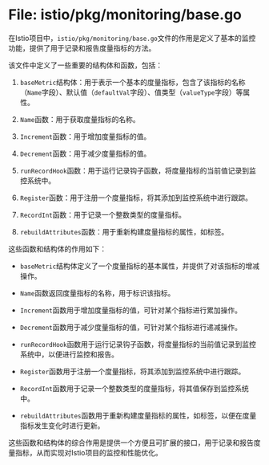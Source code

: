 # File: istio/pkg/monitoring/base.go

在Istio项目中，`istio/pkg/monitoring/base.go`文件的作用是定义了基本的监控功能，提供了用于记录和报告度量指标的方法。

该文件中定义了一些重要的结构体和函数，包括：

1. `baseMetric`结构体：用于表示一个基本的度量指标，包含了该指标的名称（`Name`字段）、默认值（`defaultVal`字段）、值类型（`valueType`字段）等属性。

2. `Name`函数：用于获取度量指标的名称。

3. `Increment`函数：用于增加度量指标的值。

4. `Decrement`函数：用于减少度量指标的值。

5. `runRecordHook`函数：用于运行记录钩子函数，将度量指标的当前值记录到监控系统中。

6. `Register`函数：用于注册一个度量指标，将其添加到监控系统中进行跟踪。

7. `RecordInt`函数：用于记录一个整数类型的度量指标。

8. `rebuildAttributes`函数：用于重新构建度量指标的属性，如标签。

这些函数和结构体的作用如下：

- `baseMetric`结构体定义了一个度量指标的基本属性，并提供了对该指标的增减操作。

- `Name`函数返回度量指标的名称，用于标识该指标。

- `Increment`函数用于增加度量指标的值，可针对某个指标进行累加操作。

- `Decrement`函数用于减少度量指标的值，可针对某个指标进行递减操作。

- `runRecordHook`函数用于运行记录钩子函数，将度量指标的当前值记录到监控系统中，以便进行监控和报告。

- `Register`函数用于注册一个度量指标，将其添加到监控系统中进行跟踪。

- `RecordInt`函数用于记录一个整数类型的度量指标，将其值保存到监控系统中。

- `rebuildAttributes`函数用于重新构建度量指标的属性，如标签，以便在度量指标发生变化时进行更新。

这些函数和结构体的综合作用是提供一个方便且可扩展的接口，用于记录和报告度量指标，从而实现对Istio项目的监控和性能优化。

